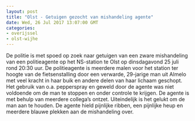 ```yaml
---
layout: post
title: "Olst - Getuigen gezocht van mishandeling agente"
date: Wed, 26 Jul 2017 13:07:00 GMT
categories: 
- overijssel 
- olst-wijhe 
---
```


De politie is met spoed op zoek naar getuigen van een zware mishandeling van een politieagente op het NS-station te Olst op dinsdagavond 25 juli rond 20:30 uur. De politieagente is meerdere malen voor het station ter hoogte van de fietsenstalling door een verwarde, 29-jarige man uit Almelo met veel kracht in haar buik en andere delen van haar lichaam geschopt. Het gebruik van o.a. pepperspray en geweld door de agente was niet voldoende om de man te stoppen en onder controle te krijgen. De agente is met behulp van meerdere collega’s ontzet. Uiteindelijk is het gelukt om de man aan te houden. De agente hield pijnlijke ribben, een pijnlijke heup en meerdere blauwe plekken aan de mishandeling over.
